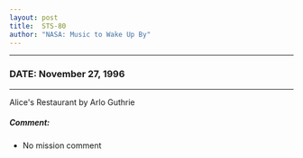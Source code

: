 ```yaml
---
layout: post
title:  STS-80
author: "NASA: Music to Wake Up By"
---
```


----
### DATE: November 27, 1996
----
Alice's Restaurant by Arlo Guthrie

##### Comment:
* No mission comment
